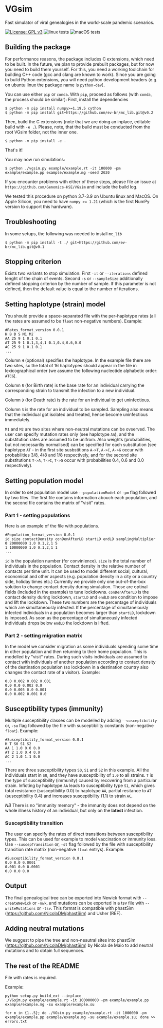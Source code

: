 # VGsim
Fast simulator of viral genealogies in the world-scale pandemic scenarios.

[![License: GPL v3](https://img.shields.io/badge/License-GPLv3-blue.svg)](https://www.gnu.org/licenses/gpl-3.0)
![linux tests](https://github.com/Genomics-HSE/VGsim/actions/workflows/ubuntu.yml/badge.svg)
![macOS tests](https://github.com/Genomics-HSE/VGsim/actions/workflows/macos.yml/badge.svg)


Building the package
--------------------

For performance reasons, the package includes C extensions, which need to be
built. In the future, we plan to provide prebuilt packages, but for now you need
to build them yourself. For this, you need a working toolchain for building C++
code (gcc and clang are known to work). Since you are going to build Python extensions,
you will need python development headers (e.g. on ubuntu linux the package name is `python-dev`).

You can use either `pip` or `conda`. With `pip`, proceed as follows
(with `conda`, the process should be similar):
First, install the dependencies

```
$ python -m pip install numpy>=1.19.5 cython
$ python -m pip install git+https://github.com/ev-br/mc_lib.git@v0.2
```

Then, build the C extensions (note that we are doing an inplace, editable build
with `-e .`). Please, note, that the build must be conducted from the root VGsim folder, not the inner one.

```
$ python -m pip install -e .
```

That's it! 

You may now run simulations:

```
$ python ./vgsim.py example/example.rt -it 100000 -pm example/example.pp example/example.mg -seed 2020
```

If you encounter problems with either of these steps, please file an issue at
`https://github.com/Genomics-HSE/VGsim` and include the build log.


We tested this procedure on python 3.7-3.9 on Ubuntu linux and MacOS. 
On Apple Silicon, you need to have `numpy >= 1.21` (which is the first NumPy
version to support this hardware).


Troubleshooting
---------------

In some setups, the following was needed to install `mc_lib`
```
$ python -m pip install -t ./ git+https://github.com/ev-br/mc_lib.git@v0.1
```


Stopping criterion
------------------

Exists two variants to stop simulation.
First `-it` or `--iterations` defined lenght of the chain of events. Second `-s` or `--sampleSize` additionally defined stopping criterion by the number of sample. If this parameter is not defined, then the default value is equal to the number of iterations.


Setting haplotype (strain) model
--------------------------------

You should provide a space-separated file with the per-haplotype rates (all the rates are assumed to be `float` non-negative numbers). Example:
```
#Rates_format_version 0.0.1
H B D S M1 M2
AA 25 9 1 0.1 0.1
AT 25 9 1 0.1,3,4,1 0.1,0.4,0.6,0.0
AC 25 9 1 0.1 0.1
...
```
Column `H` (optional) specifies the haplotype. In the example file there are two sites, so the total of 16 haplotypes should appear in the file in lexicographical order (we assume the following nucleotide alphabetic order: `ATCG`).

Column `B` (for Birth rate) is the base rate for an individual carrying the corresponding strain to transmit the infection to a new individual.

Column `D` (for Death rate) is the rate for an individual to get uninfectious.

Column `S` is the rate for an individual to be sampled. Sampling also means that the individual got isolated and treated, hence become uninfectious immediately.

`M1` and `M2` are two sites where non-neutral mutations can be ovserved. The user can specify mutation rates only (see haplotype `AA`), and the substitution rates are assumed to be unifrom. Also weights (probabilities, but not necessariliy normalised) can be specified for each substitution (see haplotype `AT` - in the first site susbstitions `A->T`, `A->C`, `A->G` occur with probabilities 3/8, 4/8 and 1/8 respectively, and for the second site substitutions `T->A`, `T->C`, `T->G` occur with probabilities 0.4, 0.6 and 0.0 respectively).

Setting population model
------------------------

In order to set population model use `--populationModel` or `-pm` flag followed by two files. The first file contains information abouch each population, and the second file contains the matrix of "visit" rates.

### Part 1 - setting populations

Here is an example of the file with populations.
```
#Population_format_version 0.0.1
id size contactDensity conDenAfterLD startLD endLD samplingMultiplier
0 20000000 1.0 0.1,2,1 5 
1 10000000 1.0 0.1,2,1 1
...
```
`id` is the population number (for convinience). `size` is the total number of individuals in the population. Contact density in the relative number of contacts per time unit. It can be used to model different social, cultural, economical and other aspects (e.g. population density in a city or a country side, holiday times etc.) Currently we provide only one out-of-the-box solution to change contact density during simulation. Those are optinal fields (included in the example) to tune lockdowns. `conDenAfterLD` is the contact density during lockdown, `startLD` and `endLD` are condition to impose and lift the lockdown. These two numbers are the percentage of individuals which are simultaneously infected. If the percentage of simultanelously infected individuals in a population becomes larger than `startLD`, lockdown is imposed. As soon as the percentage of simultaneously infected individuals drops below `endLD` the lockdown is lifted.

### Part 2 - setting migration matrix

In the model we consider migration as some individuals spending some time in other population and then returning to their home population. This is modelled by "visit" rates. During such visits individuals are assumed to contact with individuals of another population according to contact density of the destination population (so lockdown in a destination country also changes the contact rate of a visitor). Example:

```#Migration_format_version 0.0.1
0.0 0.002 0.002 0.001
0.0 0.0 0.002 0.0
0.0 0.005 0.0 0.001
0.0 0.002 0.001 0.0
```

Susceptibility types (immunity)
-------------------------------

Multiple susceptibility classes can be modelled by adding `--susceptibility` or, `-su` flag followed by the file with susceptibility constants (non-negative `float`). Example:
```
#Susceptibility_format_version 0.0.1
H T S0 S1 S2
AA 1 1.0 0.0 0.0
AT 2 1.0 0.4 0.0
AC 2 1.0 1.1 0.0
...
```
There are three susceptibility types `S0`, `S1` and `S2` in this example. All the individuals start in `S0`, and they have susceptibility of `1.0` to all strains. `T` is the type of susceptibility (immunity) caused by recovering from a particular strain. Inficting by haplotype `AA` leads to susceptibility type `S1`, which gives total resistance (susceptibility 0.0) to haplotype `AA`, partial resitance to `AT` (susceptibility 0.4) and increases susceptibility (1.1) to strain `AC`.

*NB* There is no "immunity memory" - the immunity does not depend on the whole illness history of an individual, but only on the **latest** infection.

### Susceptibility transition

The user can specify the rates of direct transitions between susceptibility types. This can be used for example to model vaccination or immunity loss. Use `--suscepTransition` or, `-st` flag followed by the file with susceptibility transition rate matrix (non-negative `float` entrys). Example:
```
#Susceptibility_format_version 0.0.1
0.0 0.0 0.0001
0.001 0.0 0.0001
0.0 0.0 0.0
```

Output
------

The final genealogical tree can be exported into Newick format with `--createNewick` or `-nwk`, and mutations can be exported in a tsv file with `--writeMutations` or `-tsv`. This format is compatible with phastSim (https://github.com/NicolaDM/phastSim) and Usher (REF).

Adding neutral mutations
------------------------

We suggest to pipe the tree and non-neautral sites into phastSim (https://github.com/NicolaDM/phastSim) by Nicola de Maio to add neutral mutations and to obtain full sequences.

The rest of the README
----------------------

File with rates is required.

Example:
```
python setup.py build_ext --inplace
./VGsim.py example/example.rt -it 100000000 -pm example/example.pp example/example.mg -su example/example.su

for n in {1..5}; do ./VGsim.py example/example.rt -it 1000000 -pm example/example.pp example/example.mg -su example/example.su; done >> errors.txt
```

